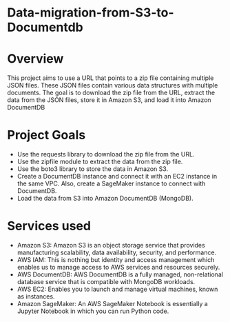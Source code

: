 # Data-migration-from-S3-to-Documentdb

# Overview
This project aims to use a URL that points to a zip file containing multiple JSON files. These JSON files contain various data structures with multiple documents. The goal is to download the zip file from the URL, extract the data from the JSON files, store it in Amazon S3, and load it into Amazon DocumentDB

# Project Goals
* Use the requests library to download the zip file from the URL.
* Use the zipfile module to extract the data from the zip file.
* Use the boto3 library to store the data in Amazon S3.
* Create a DocumentDB instance and connect it with an EC2 instance in the same VPC. Also, create a SageMaker instance to connect with DocumentDB.
* Load the data from S3 into Amazon DocumentDB (MongoDB).

# Services used
* Amazon S3: Amazon S3 is an object storage service that provides manufacturing scalability, data availability, security, and performance.
* AWS IAM: This is nothing but identity and access management which enables us to manage access to AWS services and resources securely.
* AWS DocumentDB: AWS DocumentDB is a fully managed, non-relational database service that is compatible with MongoDB workloads.
* AWS EC2: Enables you to launch and manage virtual machines, known as instances.
* Amazon SageMaker: An AWS SageMaker Notebook is essentially a Jupyter Notebook in which you can run Python code.
